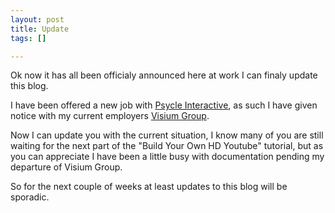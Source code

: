 ```yaml
--- 
layout: post
title: Update
tags: []

---
```

Ok now it has all been officialy announced here at work I can finaly update this blog.

I have been offered a new job with <a href="http://www.psycle.com/en/">Psycle Interactive</a>, as such I have given notice with my current employers <a href="http://www.visiumgroup.com/">Visium Group</a>.

Now I can update you with the current situation, I know many of you are still waiting for the next part of the "Build Your Own HD Youtube" tutorial, but as you can appreciate I have been a little busy with documentation pending my departure of Visium Group.

So for the next couple of weeks at least updates to this blog will be sporadic.
